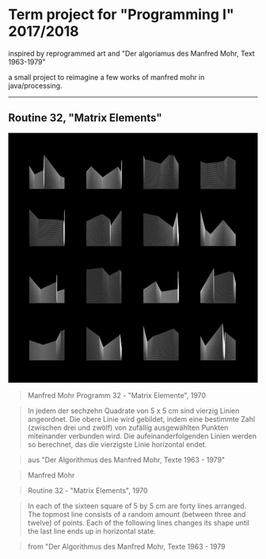 # Term project for "Programming I" 2017/2018

inspired by reprogrammed art and "Der algoriamus des Manfred Mohr, Text 1963-1979"

a small project to reimagine a few works of manfred mohr in java/processing.

<hr>

## Routine 32, "Matrix Elements"

![Output of Routine 32, "Matrix Elements"](/images/MatrixElements.png)

> Manfred Mohr
> Programm 32 - "Matrix Elemente", 1970

> In jedem der sechzehn Quadrate von 5 x 5 cm sind vierzig Linien
> angeordnet. Die obere Linie wird gebildet, indem eine bestimmte
> Zahl (zwischen drei und zwölf) von zufällig ausgewählten
> Punkten miteinander verbunden wird. Die aufeinanderfolgenden
> Linien werden so berechnet, das die vierzigste Linie horizontal
> endet.

> aus "Der Algorithmus des Manfred Mohr, Texte 1963 - 1979"

> Manfred Mohr

> Routine 32 - "Matrix Elements", 1970

> In each of the sixteen square of 5 by 5 cm are forty lines
> arranged. The topmost line consists of a random amount
> (between three and twelve) of points. Each of the following
> lines changes its shape until the last line ends up
> in horizontal state.

> from "Der Algorithmus des Manfred Mohr, Texte 1963 - 1979